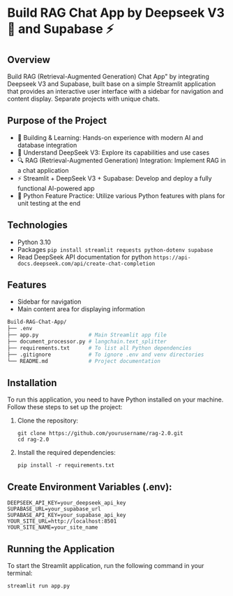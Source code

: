 # Build RAG Chat App by Deepseek V3 🐋 and Supabase ⚡

## Overview

Build RAG (Retrieval-Augmented Generation) Chat App" by integrating Deepseek V3 and Supabase, built base on a simple Streamlit application that provides an interactive user interface with a sidebar for navigation and content display. Separate projects with unique chats.

## Purpose of the Project

- 🚀 Building & Learning: Hands-on experience with modern AI and database integration
- 🧠 Understand DeepSeek V3: Explore its capabilities and use cases
- 🔍 RAG (Retrieval-Augmented Generation) Integration: Implement RAG in a chat application
- ⚡ Streamlit + DeepSeek V3 + Supabase: Develop and deploy a fully functional AI-powered app
- 🐍 Python Feature Practice: Utilize various Python features with plans for unit testing at the end

## Technologies

- Python 3.10
- Packages `pip install streamlit requests python-dotenv supabase`
- Read DeepSeek API documentation for python `https://api-docs.deepseek.com/api/create-chat-completion`

## Features

- Sidebar for navigation
- Main content area for displaying information

```bash
Build-RAG-Chat-App/
├── .env
├── app.py                # Main Streamlit app file
├── document_processor.py # langchain.text_splitter
├── requirements.txt      # To list all Python dependencies
├── .gitignore            # To ignore .env and venv directories
└── README.md             # Project documentation

```

## Installation

To run this application, you need to have Python installed on your machine. Follow these steps to set up the project:

1. Clone the repository:

   ```
   git clone https://github.com/yourusername/rag-2.0.git
   cd rag-2.0
   ```

2. Install the required dependencies:
   ```
   pip install -r requirements.txt
   ```

## Create Environment Variables (.env):

```
DEEPSEEK_API_KEY=your_deepseek_api_key
SUPABASE_URL=your_supabase_url
SUPABASE_API_KEY=your_supabase_api_key
YOUR_SITE_URL=http://localhost:8501
YOUR_SITE_NAME=your_site_name
```

## Running the Application

To start the Streamlit application, run the following command in your terminal:

```
streamlit run app.py
```
